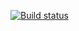 [![Build status](https://ci.appveyor.com/api/projects/status/d9tchnpwtakdvdcd/branch/main?svg=true)](https://ci.appveyor.com/project/aaskripkina/api-ci1-2/branch/main)
